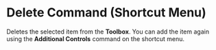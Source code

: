 
# Delete <item> Command (Shortcut Menu)

Deletes the selected item from the  **Toolbox**. You can add the item again using the  **Additional Controls** command on the shortcut menu.

